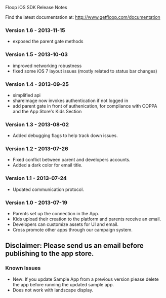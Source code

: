 Floop iOS SDK Release Notes

Find the latest documentation at:
http://www.getfloop.com/documentation

### Version 1.6 - 2013-11-15
- exposed the parent gate methods


### Version 1.5 - 2013-10-03
- improved networking robustness
- fixed some iOS 7 layout issues (mostly related to status bar changes) 


### Version 1.4 - 2013-09-25
- simplified api
- shareImage now invokes authentication if not logged in
- add parent gate in front of authenication, for compliance with COPPA and the App Store's Kids Section

### Version 1.3 - 2013-08-02
- Added debugging flags to help track down issues.

### Version 1.2 - 2013-07-26
- Fixed conflict between parent and developers accounts.
- Added a dark color for email title.

### Version 1.1 - 2013-07-24
- Updated communication protocol.

### Version 1.0 - 2013-07-19
- Parents set up the connection in the App.
- Kids upload their creation to the platform and parents receive an email.
- Developers can customize assets for UI and email.
- Cross promote other apps through our campaign system.

## Disclaimer: Please send us an email before publishing to the app store.

### Known Issues

- New: If you update Sample App from a previous version please delete the app before running the updated sample app.
- Does not work with landscape display.
